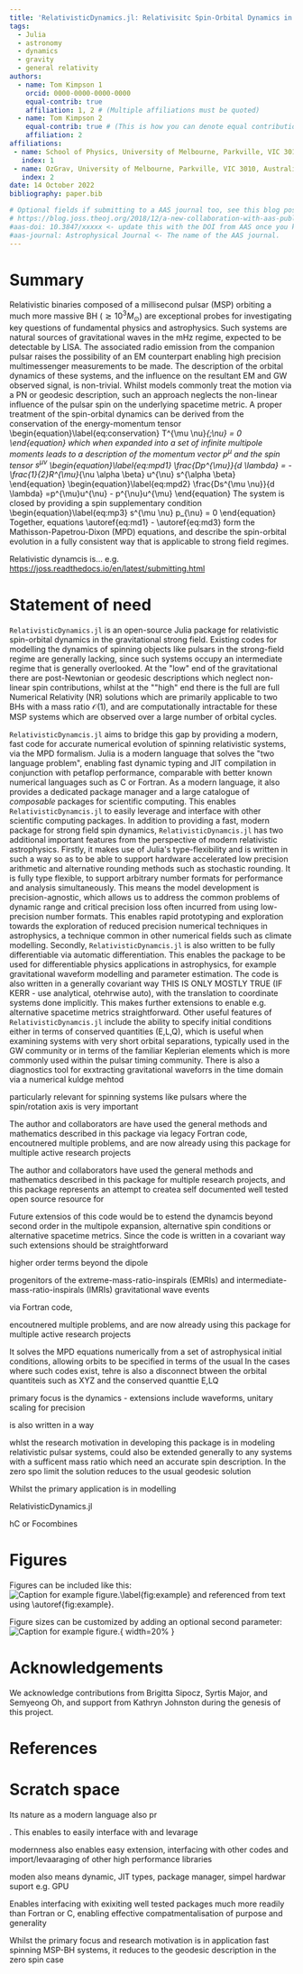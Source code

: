 ```yaml
---
title: 'RelativisticDynamics.jl: Relativisitc Spin-Orbital Dynamics in Julia'
tags:
  - Julia
  - astronomy
  - dynamics
  - gravity
  - general relativity
authors:
  - name: Tom Kimpson 1
    orcid: 0000-0000-0000-0000
    equal-contrib: true
    affiliation: 1, 2 # (Multiple affiliations must be quoted)
  - name: Tom Kimpson 2
    equal-contrib: true # (This is how you can denote equal contributions between multiple authors)
    affiliation: 2
affiliations:
 - name: School of Physics, University of Melbourne, Parkville, VIC 3010, Australia
   index: 1
 - name: OzGrav, University of Melbourne, Parkville, VIC 3010, Australia
   index: 2
date: 14 October 2022
bibliography: paper.bib

# Optional fields if submitting to a AAS journal too, see this blog post:
# https://blog.joss.theoj.org/2018/12/a-new-collaboration-with-aas-publishing
#aas-doi: 10.3847/xxxxx <- update this with the DOI from AAS once you know it.
#aas-journal: Astrophysical Journal <- The name of the AAS journal.
---
```


# Summary
Relativistic binaries composed of a millisecond pulsar (MSP) orbiting a much more massive BH ($\gtrsim 10^3 M_{\odot}$) are exceptional probes for investigating key questions of fundamental physics and astrophysics. Such systems are natural sources of gravitational waves in the mHz regime, expected to be detectable by LISA. The associated radio emission from the companion pulsar raises the possibility of an EM counterpart enabling high precision multimessenger measurements to be made. The description of the orbital dynamics of these systems, and the influence on the resultant EM and GW observed signal, is non-trivial. Whilst models commonly treat the motion via a PN or geodesic description, such an approach neglects the non-linear influence of the pulsar spin on the underlying spacetime metric. A proper treatment of the spin-orbital dynamics can be derived from the conservation of the energy-momentum tensor
\begin{equation}\label{eq:conservation}
T^{\mu \nu}_{;\nu} = 0
\end{equation}
which when expanded into a set of infinite multipole moments leads to a description of the momentum vector $p^{\mu}$ and the spin tensor $s^{\mu \nu}$ 
\begin{equation}\label{eq:mpd1}
 \frac{Dp^{\mu}}{d \lambda} = -\frac{1}{2}R^{\mu}_{\nu \alpha \beta} u^{\nu} s^{\alpha \beta}
\end{equation}
\begin{equation}\label{eq:mpd2}
\frac{Ds^{\mu \nu}}{d \lambda} =p^{\mu}u^{\nu} - p^{\nu}u^{\mu}
\end{equation}
The system is closed by providing a spin supplementary condition
\begin{equation}\label{eq:mp3}
s^{\mu \nu} p_{\nu} = 0
\end{equation}
Together, equations \autoref{eq:md1} - \autoref{eq:md3} form the Mathisson-Papetrou-Dixon (MPD) equations, and describe the spin-orbital evolution in a fully consistent way that is applicable to strong field regimes. 


Relativistic dynamcis is...
e.g. https://joss.readthedocs.io/en/latest/submitting.html




# Statement of need

`RelativisticDynamics.jl` is an open-source Julia package for relativistic spin-orbital dynamics in the gravitational strong field. Existing codes for modelling the dynamics of spinning objects like pulsars in the strong-field regime are generally lacking, since such systems occupy an intermediate regime that is generally overlooked. At the "low" end of the gravitational there are post-Newtonian or geodesic descriptions which neglect non-linear spin contributions, whilst at the ""high" end there is the full are full Numerical Relativity (NR) solutions which are primarily applicable to two BHs with a mass ratio $\mathcal{O}(1)$, and are computationally intractable for these MSP systems which are observed over a large number of orbital cycles. 

`RelativisticDynamcis.jl` aims to bridge this gap by providing a modern, fast code for accurate numerical evolution of spinning relativistic systems, via the MPD formalism. Julia is a modern language that solves the "two language problem", enabling fast dynamic typing and JIT compilation in conjunction with petaflop performance, comparable with better known numerical languages such as C or Fortran. As a modern language, it also provides a dedicated package manager and a large catalogue of _composable_ packages for scientific computing. This enables `RelativisticDynamcis.jl` to easily leverage and interface with other scientific computing packages. In addition to providing a fast, modern package for strong field spin dynamics, `RelativisticDynamcis.jl` has two additional important features from the perspective of modern relativistic astrophysics. Firstly, it makes use of Julia's type-flexibility and is written in such a way so as to be able to support hardware accelerated low precision arithmetic and alternative rounding methods such as stochastic rounding. It is fully type flexible, to support arbitrary number formats for performance and analysis simultaneously. This means the model development is precision-agnostic, which allows us to address the common problems of dynamic range and critical precision loss often incurred from using low-precision number formats. This enables rapid prototyping and exploration towards the exploration of reduced precision numerical techniques in astrophysics, a technique common in other numerical fields such as climate modelling. Secondly, `RelativisticDynamcis.jl` is also written to be fully differentiable via automatic differentiation. This enables the package to be used for differentiable physics applications in astrophysics, for example gravitational waveform modelling and parameter estimation. The code is also written in a generally covariant way THIS IS ONLY MOSTLY TRUE (IF KERR - use analytical, otehrwise auto), with the translation to coordinate systems done implicitly. This makes further extensions to enable e.g. alternative spacetime metrics straightforward. Other useful features of `RelativisticDynamcis.jl` include the ability to specify initial conditions either in terms of conserved quantities (E,L,Q), which is useful when examining systems with very short orbital separations, typically used in the GW community or in terms of the familiar Keplerian elements which is more commonly used within the pulsar timing community. There is also a diagnostics tool for exxtracting gravitational waveforrs in the time domain via a numerical kuldge mehtod






particularly relevant for spinning systems like pulsars where the spin/rotation axis is very important 




The author and collaborators are have used the general methods and mathematics described in this package via legacy Fortran code, encoutnered multiple problems, and are now already using this package for multiple active
research projects



The author and collaborators have used the general methods and mathematics described in this package for multiple research projects, and this package represents an attempt to createa self documented well tested open source resource for 


Future extensios of this code would be to estend the dynamcis beyond second order in the multipole expansion, alternative spin conditions or alternative spacetime metrics. Since the code is written in a covariant way such extensions should be straightforward



higher order terms beyond the dipole 


progenitors of the extreme-mass-ratio-inspirals (EMRIs) and intermediate-mass-ratio-inspirals (IMRIs) gravitational wave events

via Fortran code, 


encoutnered multiple problems, and are now already using this package for multiple active
research projects



It solves the MPD equations numerically from a set of astrophysical initial conditions, allowing orbits to be specified in terms of the usual  In the cases where such codes exist, tehre is also a disconnect btween the orbital quantiteis such as XYZ and the conserved quanttie E,LQ







 primary focus is the dynamics - extensions include waveforms, unitary scaling for precision


is also written in a way 






whlst the research motivation in developing this package is in modeling relativistic pulsar systems, could also be extended generally to any systems with a sufficent mass ratio which need an accurate spin description. In the zero spo limit the solution reduces to the usual geodesic solution





Whilst the primary application is in modelling 




RelativisticDynamics.jl




 hC or Focombines 








# Figures

Figures can be included like this:
![Caption for example figure.\label{fig:example}](figure.png)
and referenced from text using \autoref{fig:example}.

Figure sizes can be customized by adding an optional second parameter:
![Caption for example figure.](figure.png){ width=20% }

# Acknowledgements

We acknowledge contributions from Brigitta Sipocz, Syrtis Major, and Semyeong
Oh, and support from Kathryn Johnston during the genesis of this project.

# References


# Scratch space




Its nature as a modern language also pr 


 . This enables  to easily interface with  and levarage 



modernness also enables easy extension, interfacing with other codes and import/levaaraging of other high performance libraries


moden also means dynamic, JIT types, package manager, simpel hardwar suport e.g. GPU

Enables interfacing with exixiting well tested packages much more readily than Fortran or C, enabling effective compatmentalisation of purpose and generality



Whilst the primary focus and research motivation is in application fast spinning MSP-BH systems, it reduces to the geodesic description in the zero spin case 

